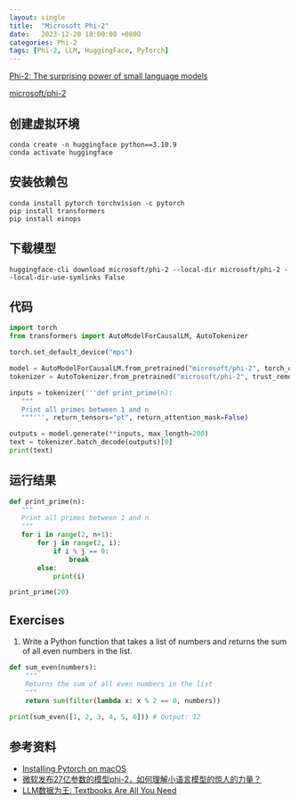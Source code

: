 ```yaml
---
layout: single
title:  "Microsoft Phi-2"
date:   2023-12-20 10:00:00 +0800
categories: Phi-2
tags: [Phi-2, LLM, HuggingFace, PyTorch]
---
```


[Phi-2: The surprising power of small language models](https://www.microsoft.com/en-us/research/blog/phi-2-the-surprising-power-of-small-language-models/)

[microsoft/phi-2](https://huggingface.co/microsoft/phi-2)

## 创建虚拟环境
```shell
conda create -n huggingface python==3.10.9
conda activate huggingface
```

## 安装依赖包
```shell
conda install pytorch torchvision -c pytorch
pip install transformers
pip install einops
```

## 下载模型
```shell
huggingface-cli download microsoft/phi-2 --local-dir microsoft/phi-2 --local-dir-use-symlinks False
```

## 代码
```py
import torch
from transformers import AutoModelForCausalLM, AutoTokenizer

torch.set_default_device("mps")

model = AutoModelForCausalLM.from_pretrained("microsoft/phi-2", torch_dtype="auto", trust_remote_code=True)
tokenizer = AutoTokenizer.from_pretrained("microsoft/phi-2", trust_remote_code=True)

inputs = tokenizer('''def print_prime(n):
   """ 
   Print all primes between 1 and n
   """''', return_tensors="pt", return_attention_mask=False)

outputs = model.generate(**inputs, max_length=200)
text = tokenizer.batch_decode(outputs)[0]
print(text)
```

## 运行结果
```py
def print_prime(n):
   """
   Print all primes between 1 and n
   """
   for i in range(2, n+1):
       for j in range(2, i):
           if i % j == 0:
               break
       else:
           print(i)

print_prime(20)
```

## Exercises

1. Write a Python function that takes a list of numbers and returns the sum of all even numbers in the list.

```python
def sum_even(numbers):
    """
    Returns the sum of all even numbers in the list
    """
    return sum(filter(lambda x: x % 2 == 0, numbers))

print(sum_even([1, 2, 3, 4, 5, 6])) # Output: 12
```

## 参考资料
- [Installing Pytorch on macOS](https://pytorch.org/get-started/locally/#macos-version)
- [微软发布27亿参数的模型phi-2，如何理解小语言模型的惊人的力量？](https://www.zhihu.com/question/634776849)
- [LLM数据为王: Textbooks Are All You Need](https://zhuanlan.zhihu.com/p/642684154)
